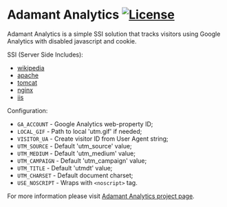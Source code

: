 # Adamant Analytics [![License](http://img.shields.io/:license-apache-blue.svg)](http://www.apache.org/licenses/LICENSE-2.0.html)

Adamant Analytics is a simple SSI solution that tracks visitors using Google Analytics with disabled javascript and cookie.

SSI (Server Side Includes):  
* [wikipedia](https://en.wikipedia.org/wiki/Server_Side_Includes)
* [apache](http://httpd.apache.org/docs/current/howto/ssi.html)
* [tomcat](https://tomcat.apache.org/tomcat-7.0-doc/ssi-howto.html)
* [nginx](http://nginx.org/en/docs/http/ngx_http_ssi_module.html)
* [iis](https://www.iis.net/configreference/system.webserver/serversideinclude)

Configuration:
* `GA_ACCOUNT` - Google Analytics web-property ID;
* `LOCAL_GIF` - Path to local 'utm.gif' if needed;
* `VISITOR_UA` - Create visitor ID from User Agent string;
* `UTM_SOURCE` - Default 'utm_source' value;
* `UTM_MEDIUM` - Default 'utm_medium' value;
* `UTM_CAMPAIGN` - Default 'utm_campaign' value;
* `UTM_TITLE` - Default 'utmdt' value;
* `UTM_CHARSET` - Default document charset;
* `USE_NOSCRIPT` - Wraps with `<noscript>` tag.

For more information please visit [Adamant Analytics project page](http://datamart.github.io/Adamant/).
